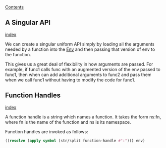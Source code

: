[Contents](../../Contents.md)

## A Singular API
[index](../../Topics/A%20Singular%20API.md)

We can create a singular uniform API simply by loading all the arguments needed by a function into the [Env](../../Topics/Env.md) and then passing that version of env to the function.  

This gives us a great deal of flexibility in how arguments are passed. For example, if func1 calls func with an augmented version of the env passed to func1, then when can add additional arguments to func2 and pass them when we call func1 without having to modify the code for func1.

## Function Handles
[index](../../Topics/Function%20Handles.md)

A function handle is a string which names a function. It takes the form ns:fn, where fn is the name of the function and ns is its namespace. 

Function handles are invoked as follows:

```clojure
((resolve (apply symbol (str/split function-handle #":"))) env)
```
